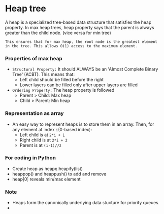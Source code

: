 # Heap tree
A heap is a specialized tree-based data structure that satisfies the heap property. In max heap trees, heap property says that the parent is always greater than the child node. (vice versa for min tree)

`This ensures that for max heap, the root node is the greatest element in the tree. This allows O(1) access to the maximum element.`

### Properties of max heap
- `Structural Property:` It should ALWAYS be an 'Almost Complete Binary Tree' (ACBT). This means that:
  - Left child should be filled before the right
  - Lower layers can be filled only after upper layers are filled
- `Ordering Property:` The heap property is followed
  - Parent > Child: Max heap
  - Child > Parent: Min heap

### Representation as array
- An easy way to represent heaps is to store them in an array. Then, for any element at index `i`(0-based index):
  - Left child is at `2*i + 1`
  - Right child is at `2*i + 2`
  - Parent is at `(i-1)//2`

### For coding in Python
- Create heap as heapq.heapify(list)
- heappop() and heappush() to add and remove
- heap[0] reveals min/max element

### Note
- Heaps form the canonically underlying data stucture for priority queues.
- 